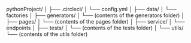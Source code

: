 pythonProject/
│
├── .circleci/
│   └── config.yml
│
├── data/
│   └── factories
│
├── generators/
│   └── (contents of the generators folder)
│
├── pages/
│   └── (contents of the pages folder)
│
├── service/
│   └── endpoints
│
├── tests/
│   └── (contents of the tests folder)
│
└── utils/
    └── (contents of the utils folder)
